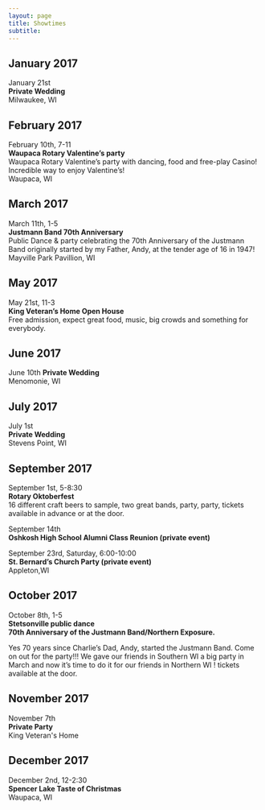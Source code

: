 ```yaml
---
layout: page
title: Showtimes
subtitle: 
---
```


## January 2017
January 21st  
**Private Wedding**  
Milwaukee, WI

## February 2017
February 10th, 7-11  
**Waupaca Rotary Valentine’s party**  
Waupaca Rotary Valentine’s party with dancing, food and free-play Casino! Incredible way to enjoy Valentine’s!  
Waupaca, WI

## March 2017
March 11th, 1-5  
**Justmann Band 70th Anniversary**   
Public Dance & party celebrating the 70th Anniversary of the Justmann Band originally started by my Father, Andy, at the tender age of 16 in 1947!  
Mayville Park Pavillion, WI

## May 2017
May 21st, 11-3  
**King Veteran’s Home Open House**   
Free admission, expect great food, music, big crowds and something for everybody.

## June 2017
June 10th
**Private Wedding**  
Menomonie, WI 

## July 2017
July 1st  
**Private Wedding**  
Stevens Point, WI 

## September 2017
September 1st, 5-8:30  
**Rotary Oktoberfest**     
16 different craft beers to sample, two great bands, party, party, tickets available in advance or at the door.

September 14th  
**Oshkosh High School Alumni Class Reunion (private event)**   

September 23rd, Saturday, 6:00-10:00   
**St. Bernard’s Church Party (private event)**   
Appleton,WI 

## October 2017
October 8th, 1-5  
**Stetsonville public dance**  
**70th Anniversary of the Justmann Band/Northern Exposure.** 

Yes 70 years since Charlie’s Dad, Andy, started the Justmann Band. Come on out for the party!!! We gave our friends in Southern WI a big party in March and now it’s time to do it for our friends in Northern WI !
tickets available at the door.

## November 2017
November 7th  
**Private Party**  
King Veteran's Home

## December 2017
December 2nd, 12-2:30  
**Spencer Lake Taste of Christmas**  
Waupaca, WI
